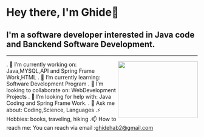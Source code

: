 <h1 align="left"> Hey there, I'm Ghide👋 </h1>



<h2 align="left">  I'm a software developer interested in Java code and Banckend Software Development. </h2>

---

<!-- credits for gif https://gph.is/g/ZWg5jr7 -->
<img align="right" height="150" width="210" src="data.gif">

. 🔭 I’m currently working on: Java,MYSQL,API and Spring Frame Work,HTML
. 🌱 I’m currently learning: Software Development Program 
. 👯 I’m looking to collaborate on: WebDevelopment Projects
. 🤔 I’m looking for help with: Java Coding and Spring Frame Work.
.  💬 Ask me about: Coding,Science, Languages 
.⚡ Hobbies: books, traveling, hiking
.📫 How to reach me: You can reach via email :ghidehab2@gmail.com



